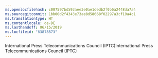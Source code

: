 ```yaml
---
ms.openlocfilehash: c007597bd593aee3e0ae1dedb2f0b6a2448da7a4
ms.sourcegitcommit: 1bb00d2f4343e73ae8d58668f02297a3cf10a4c1
ms.translationtype: HT
ms.contentlocale: de-DE
ms.lasthandoff: 06/15/2019
ms.locfileid: "63878573"
---
```

<span data-ttu-id="d05da-101">International Press Telecommunications Council (IPTC)</span><span class="sxs-lookup"><span data-stu-id="d05da-101">International Press Telecommunications Council (IPTC)</span></span>